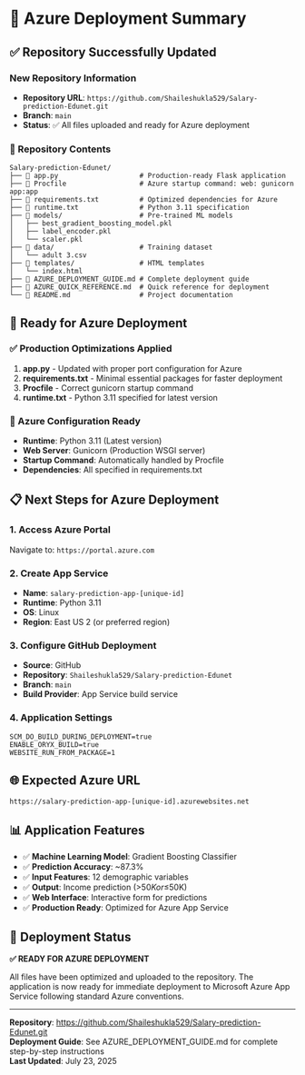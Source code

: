 # 🎯 Azure Deployment Summary

## ✅ Repository Successfully Updated

### New Repository Information
- **Repository URL**: `https://github.com/Shaileshukla529/Salary-prediction-Edunet.git`
- **Branch**: `main`
- **Status**: ✅ All files uploaded and ready for Azure deployment

### 📁 Repository Contents
```
Salary-prediction-Edunet/
├── 📄 app.py                    # Production-ready Flask application
├── 📄 Procfile                  # Azure startup command: web: gunicorn app:app
├── 📄 requirements.txt          # Optimized dependencies for Azure
├── 📄 runtime.txt               # Python 3.11 specification
├── 📁 models/                   # Pre-trained ML models
│   ├── best_gradient_boosting_model.pkl
│   ├── label_encoder.pkl
│   └── scaler.pkl
├── 📁 data/                     # Training dataset
│   └── adult 3.csv
├── 📁 templates/                # HTML templates
│   └── index.html
├── 📄 AZURE_DEPLOYMENT_GUIDE.md # Complete deployment guide
├── 📄 AZURE_QUICK_REFERENCE.md  # Quick reference for deployment
└── 📄 README.md                 # Project documentation
```

## 🚀 Ready for Azure Deployment

### ✅ Production Optimizations Applied
1. **app.py** - Updated with proper port configuration for Azure
2. **requirements.txt** - Minimal essential packages for faster deployment
3. **Procfile** - Correct gunicorn startup command
4. **runtime.txt** - Python 3.11 specified for latest version

### 🔧 Azure Configuration Ready
- **Runtime**: Python 3.11 (Latest version)
- **Web Server**: Gunicorn (Production WSGI server)
- **Startup Command**: Automatically handled by Procfile
- **Dependencies**: All specified in requirements.txt

## 📋 Next Steps for Azure Deployment

### 1. Access Azure Portal
Navigate to: `https://portal.azure.com`

### 2. Create App Service
- **Name**: `salary-prediction-app-[unique-id]`
- **Runtime**: Python 3.11
- **OS**: Linux
- **Region**: East US 2 (or preferred region)

### 3. Configure GitHub Deployment
- **Source**: GitHub
- **Repository**: `Shaileshukla529/Salary-prediction-Edunet`
- **Branch**: `main`
- **Build Provider**: App Service build service

### 4. Application Settings
```
SCM_DO_BUILD_DURING_DEPLOYMENT=true
ENABLE_ORYX_BUILD=true
WEBSITE_RUN_FROM_PACKAGE=1
```

## 🌐 Expected Azure URL
```
https://salary-prediction-app-[unique-id].azurewebsites.net
```

## 📊 Application Features
- ✅ **Machine Learning Model**: Gradient Boosting Classifier
- ✅ **Prediction Accuracy**: ~87.3%
- ✅ **Input Features**: 12 demographic variables
- ✅ **Output**: Income prediction (>$50K or ≤$50K)
- ✅ **Web Interface**: Interactive form for predictions
- ✅ **Production Ready**: Optimized for Azure App Service

## 🎉 Deployment Status
**✅ READY FOR AZURE DEPLOYMENT**

All files have been optimized and uploaded to the repository. The application is now ready for immediate deployment to Microsoft Azure App Service following standard Azure conventions.

---
**Repository**: https://github.com/Shaileshukla529/Salary-prediction-Edunet.git  
**Deployment Guide**: See AZURE_DEPLOYMENT_GUIDE.md for complete step-by-step instructions  
**Last Updated**: July 23, 2025
